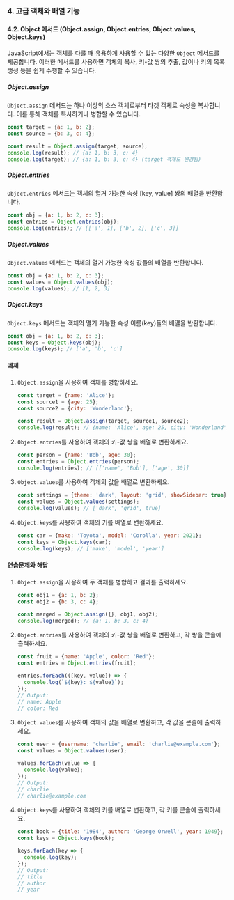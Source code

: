 ### 4. 고급 객체와 배열 기능

#### 4.2. Object 메서드 (Object.assign, Object.entries, Object.values, Object.keys)

JavaScript에서는 객체를 다룰 때 유용하게 사용할 수 있는 다양한 `Object` 메서드를 제공합니다. 이러한 메서드를 사용하면 객체의 복사, 키-값 쌍의 추출, 값이나 키의 목록 생성 등을 쉽게 수행할 수 있습니다.

##### Object.assign

`Object.assign` 메서드는 하나 이상의 소스 객체로부터 타겟 객체로 속성을 복사합니다. 이를 통해 객체를 복사하거나 병합할 수 있습니다.

```javascript
const target = {a: 1, b: 2};
const source = {b: 3, c: 4};

const result = Object.assign(target, source);
console.log(result); // {a: 1, b: 3, c: 4}
console.log(target); // {a: 1, b: 3, c: 4} (target 객체도 변경됨)
```

##### Object.entries

`Object.entries` 메서드는 객체의 열거 가능한 속성 [key, value] 쌍의 배열을 반환합니다.

```javascript
const obj = {a: 1, b: 2, c: 3};
const entries = Object.entries(obj);
console.log(entries); // [['a', 1], ['b', 2], ['c', 3]]
```

##### Object.values

`Object.values` 메서드는 객체의 열거 가능한 속성 값들의 배열을 반환합니다.

```javascript
const obj = {a: 1, b: 2, c: 3};
const values = Object.values(obj);
console.log(values); // [1, 2, 3]
```

##### Object.keys

`Object.keys` 메서드는 객체의 열거 가능한 속성 이름(key)들의 배열을 반환합니다.

```javascript
const obj = {a: 1, b: 2, c: 3};
const keys = Object.keys(obj);
console.log(keys); // ['a', 'b', 'c']
```

#### 예제

1. `Object.assign`을 사용하여 객체를 병합하세요.
   ```javascript
   const target = {name: 'Alice'};
   const source1 = {age: 25};
   const source2 = {city: 'Wonderland'};

   const result = Object.assign(target, source1, source2);
   console.log(result); // {name: 'Alice', age: 25, city: 'Wonderland'}
   ```

2. `Object.entries`를 사용하여 객체의 키-값 쌍을 배열로 변환하세요.
   ```javascript
   const person = {name: 'Bob', age: 30};
   const entries = Object.entries(person);
   console.log(entries); // [['name', 'Bob'], ['age', 30]]
   ```

3. `Object.values`를 사용하여 객체의 값을 배열로 변환하세요.
   ```javascript
   const settings = {theme: 'dark', layout: 'grid', showSidebar: true};
   const values = Object.values(settings);
   console.log(values); // ['dark', 'grid', true]
   ```

4. `Object.keys`를 사용하여 객체의 키를 배열로 변환하세요.
   ```javascript
   const car = {make: 'Toyota', model: 'Corolla', year: 2021};
   const keys = Object.keys(car);
   console.log(keys); // ['make', 'model', 'year']
   ```

#### 연습문제와 해답

1. `Object.assign`을 사용하여 두 객체를 병합하고 결과를 출력하세요.
   ```javascript
   const obj1 = {a: 1, b: 2};
   const obj2 = {b: 3, c: 4};

   const merged = Object.assign({}, obj1, obj2);
   console.log(merged); // {a: 1, b: 3, c: 4}
   ```

2. `Object.entries`를 사용하여 객체의 키-값 쌍을 배열로 변환하고, 각 쌍을 콘솔에 출력하세요.
   ```javascript
   const fruit = {name: 'Apple', color: 'Red'};
   const entries = Object.entries(fruit);

   entries.forEach(([key, value]) => {
     console.log(`${key}: ${value}`);
   });
   // Output:
   // name: Apple
   // color: Red
   ```

3. `Object.values`를 사용하여 객체의 값을 배열로 변환하고, 각 값을 콘솔에 출력하세요.
   ```javascript
   const user = {username: 'charlie', email: 'charlie@example.com'};
   const values = Object.values(user);

   values.forEach(value => {
     console.log(value);
   });
   // Output:
   // charlie
   // charlie@example.com
   ```

4. `Object.keys`를 사용하여 객체의 키를 배열로 변환하고, 각 키를 콘솔에 출력하세요.
   ```javascript
   const book = {title: '1984', author: 'George Orwell', year: 1949};
   const keys = Object.keys(book);

   keys.forEach(key => {
     console.log(key);
   });
   // Output:
   // title
   // author
   // year
   ```
